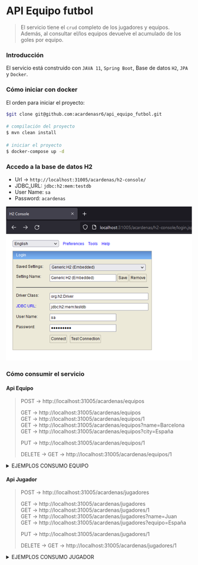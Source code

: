 # API Equipo futbol

>El servicio tiene el `crud` completo de los jugadores y equipos. Además, al consultar el/los equipos devuelve
el acumulado de los goles por equipo.


### Introducción
El servicio está construido con `JAVA 11`, `Spring Boot`, Base de datos `H2`, `JPA` y `Docker`.

### Cómo iniciar con docker
El orden para iniciar el proyecto:
```bash
$git clone git@github.com:acardenasr6/api_equipo_futbol.git

# compilación del proyecto
$ mvn clean install 

# iniciar el proyecto
$ docker-compose up -d
```
#### 

### Accedo a la base de datos H2
- Url -> `http://localhost:31005/acardenas/h2-console/`
- JDBC_URL: `jdbc:h2:mem:testdb` 
- User Name: `sa` 
- Password: `acardenas`

![Imagen Referencial](.readme_img/h2.png)

### Cómo consumir el servicio

#### Api Equipo

> POST -> http://localhost:31005/acardenas/equipos <br>
>
> GET -> http://localhost:31005/acardenas/equipos <br>
> GET -> http://localhost:31005/acardenas/equipos/1 <br>
> GET -> http://localhost:31005/acardenas/equipos?name=Barcelona <br>
> GET -> http://localhost:31005/acardenas/equipos?city=España <br>
>
> PUT -> http://localhost:31005/acardenas/equipos/1
>
> DELETE -> GET -> http://localhost:31005/acardenas/equipos/1



<details><summary>EJEMPLOS CONSUMO EQUIPO</summary>

- REGISTRAR
    ```bash
    Método -> POST 
    Ruta   -> http://localhost:31005/acardenas/equipos
    ```
  - Request
  ```bash
  {
    "name": "PSG",
    "city": "Francia"
  }
  ```
  - Response 
   ```bash
  Status: 200

  {
    "path": "/acardenas/equipos",
    "status": 200,
    "data": {
      "id": 7,
      "name": "PSG",
      "city": "Francia",
      "createdAt": "2022-12-10T06:27:09.888+00:00"
    }
  }
  ```
  ```bash
  Status: 400
  {
    "path": "/acardenas/equipos",
    "status": 400,
    "apiError": {
      "typeClass": "acardenas.com.exception.ValidationException",
      "message": "¡El equipo ya existe!",
      "errorTrack": {
        "classLoaderName": "app",
        "moduleName": null,
        "moduleVersion": null,
        "methodName": "registrar",
        "fileName": "EquipoServiceImpl.java",
        "lineNumber": 72,
        "className": "acardenas.com.service.impl.EquipoServiceImpl",
        "nativeMethod": false
      }
    }
  }
  ```
- LISTAR
  ```bash
    Método -> GET 
    Ruta   -> http://localhost:31005/acardenas/equipos
    ```
  - Response
  ```bash
  Status: 200

  {
    "path": "/acardenas/equipos",
    "status": 200,
    "data": [
      {
        "id": 2,
        "name": "Almeria",
        "city": "España",
        "goalsCount": 9,
        "createdAt": "2022-12-10T06:23:11.623+00:00"
      },
      {
        "id": 3,
        "name": "Athletic",
        "city": "España",
        "goalsCount": 0,
        "createdAt": "2022-12-10T06:24:16.340+00:00",
        "updatedAt": "2022-12-10T06:32:54.870+00:00"
      },
      {
        "id": 5,
        "name": "Ajaccio",
        "city": "Francia",
        "goalsCount": 0,
        "createdAt": "2022-12-10T06:25:31.205+00:00"
      },
      {
        "id": 6,
        "name": "PSG",
        "city": "Francia",
        "goalsCount": 20,
        "createdAt": "2022-12-10T06:25:45.926+00:00"
      }
    ]
  }
  ```
</details>

#### Api Jugador

> POST -> http://localhost:31005/acardenas/jugadores <br>
>
> GET -> http://localhost:31005/acardenas/jugadores <br>
> GET -> http://localhost:31005/acardenas/jugadores/1 <br>
> GET -> http://localhost:31005/acardenas/jugadores?name=Juan <br>
> GET -> http://localhost:31005/acardenas/jugadores?equipo=España <br>
>
> PUT -> http://localhost:31005/acardenas/jugadores/1
>
> DELETE -> GET -> http://localhost:31005/acardenas/jugadores/1


<details><summary>EJEMPLOS CONSUMO JUGADOR</summary>

- REGISTRAR
    ```bash
    Método -> POST 
    Ruta   -> http://localhost:31005/acardenas/jugadores
    ```
  - Request
  ```bash
  {
    "name": "Arnol",
    "goals": 10,
    "equipo": {
      "id": 6
    }
  }
  ```
  - Response 
   ```bash
  Status: 200
  {
    "path": "/acardenas/jugadores",
    "status": 200,
    "data": {
      "id": 5,
      "name": "Arnol",
      "goals": 10,
      "equipo": {
        "id": 6
      },
      "createdAt": "2022-12-10T07:16:05.186+00:00"
    }
  }
  ```
    ```bash
  Status: 400

  {
    "path": "/acardenas/jugadores",
    "status": 400,
    "apiError": {
      "typeClass": "acardenas.com.exception.ValidationException",
      "message": "¡El jugador ya existe!",
      "errorTrack": {
        "methodName": "registrar",
        "fileName": "JugadorServiceImpl.java",
        "lineNumber": 78,
        "className": "acardenas.com.service.impl.JugadorServiceImpl",
        "nativeMethod": false
      }
    }
  }
  ```
- LISTAR
  ```bash
    Método -> GET 
    Ruta   -> http://localhost:31005/acardenas/jugadores
    ```
  - Response
   ```bash
  Status: 200
  {
    "path": "/acardenas/jugadores",
    "status": 200,
    "data": [
      {
        "id": 1,
        "name": "Armando Cardenas",
        "goals": 5,
        "equipo": {
          "id": 2,
          "name": "Almeria",
          "city": "España",
          "createdAt": "2022-12-10T06:23:11.623+00:00"
        },
        "createdAt": "2022-12-10T06:28:58.355+00:00"
      },
      {
        "id": 2,
        "name": "Juan",
        "goals": 4,
        "equipo": {
          "id": 2,
          "name": "Almeria",
          "city": "España",
          "createdAt": "2022-12-10T06:23:11.623+00:00"
        },
        "createdAt": "2022-12-10T06:29:41.096+00:00"
      },
      {
        "id": 3,
        "name": "Arnol Caceres",
        "goals": 10,
        "equipo": {
          "id": 6,
          "name": "PSG",
          "city": "Francia",
          "createdAt": "2022-12-10T06:25:45.926+00:00"
        },
        "createdAt": "2022-12-10T06:30:32.741+00:00",
        "updatedAt": "2022-12-10T06:33:14.858+00:00"
      }
    ]
  }
  ```
</details>

